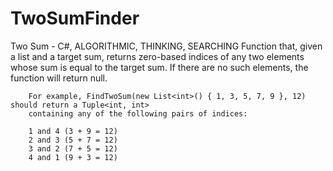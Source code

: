 # TwoSumFinder

Two Sum - C#, ALGORITHMIC, THINKING, SEARCHING
        Function that, given a list and a target sum, returns zero-based indices of any two elements 
        whose sum is equal to the target sum. If there are no such elements, the function will return null.

        For example, FindTwoSum(new List<int>() { 1, 3, 5, 7, 9 }, 12) should return a Tuple<int, int> 
        containing any of the following pairs of indices:

        1 and 4 (3 + 9 = 12)
        2 and 3 (5 + 7 = 12)
        3 and 2 (7 + 5 = 12)
        4 and 1 (9 + 3 = 12)
